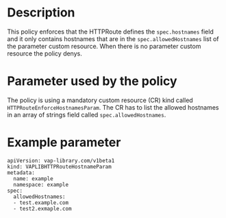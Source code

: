 # Description
This policy enforces that the HTTPRoute defines the `spec.hostnames` field and it only contains hostnames that are in
the `spec.allowedHostnames` list of the parameter custom resource. When there is no parameter custom resource the policy
denys.

# Parameter used by the policy
The policy is using a mandatory custom resource (CR) kind called `HTTPRouteEnforceHostnamesParam`. The CR has to list the allowed
hostnames in an array of strings field called `spec.allowedHostnames`.

# Example parameter
```
apiVersion: vap-library.com/v1beta1
kind: VAPLIBHTTPRouteHostnameParam
metadata:
  name: example
  namespace: example
spec:
  allowedHostnames:
  - test.example.com
  - test2.exmaple.com
```
